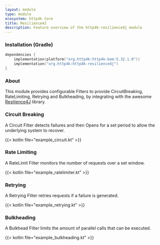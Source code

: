 ```yaml
---
layout: module
type: module
ecosystem: http4k Core
title: Resilience4J
description: Feature overview of the http4k-resilience4j module
---
```



### Installation (Gradle)

```kotlin
dependencies {
    implementation(platform("org.http4k:http4k-bom:5.32.1.0"))
    implementation("org.http4k:http4k-resilience4j")
}
```

### About

This module provides configurable Filters to provide CircuitBreaking, RateLimiting, Retrying and Bulkheading, by integrating with the awesome [Resilience4J](http://resilience4j.github.io/resilience4j/) library.

### Circuit Breaking [<img class="octocat"/>](https://github.com/http4k/http4k/blob/master/src/docs/ecosystem/http4k/module/resilience4j/example_circuit.kt)
A Circuit Filter detects failures and then Opens for a set period to allow the underlying system to recover.

{{< kotlin file="example_circuit.kt" >}}

### Rate Limiting [<img class="octocat"/>](https://github.com/http4k/http4k/blob/master/src/docs/ecosystem/http4k/module/resilience4j/example_ratelimiter.kt)
A RateLimit Filter monitors the number of requests over a set window.

{{< kotlin file="example_ratelimiter.kt" >}}

### Retrying [<img class="octocat"/>](https://github.com/http4k/http4k/blob/master/src/docs/ecosystem/http4k/module/resilience4j/example_retrying.kt)
A Retrying Filter retries requests if a failure is generated.

{{< kotlin file="example_retrying.kt" >}}


### Bulkheading [<img class="octocat"/>](https://github.com/http4k/http4k/blob/master/src/docs/ecosystem/http4k/module/resilience4j/example_bulkheading.kt)
A Bulkhead Filter limits the amount of parallel calls that can be executed.

{{< kotlin file="example_bulkheading.kt" >}}
